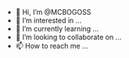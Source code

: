 - 👋 Hi, I’m @MCBOGOSS
- 👀 I’m interested in ...
- 🌱 I’m currently learning ...
- 💞️ I’m looking to collaborate on ...
- 📫 How to reach me ...

<!---
MCBOGOSS/MCBOGOSS is a ✨ special ✨ repository because its `README.md` (this file) appears on your GitHub profile.
You can click the Preview link to take a look at your changes.
--->
